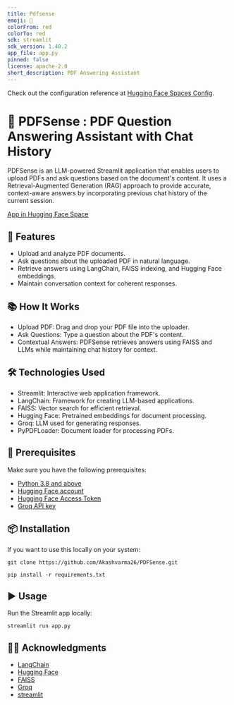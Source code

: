 ```yaml
---
title: Pdfsense
emoji: 📜
colorFrom: red
colorTo: red
sdk: streamlit
sdk_version: 1.40.2
app_file: app.py
pinned: false
license: apache-2.0
short_description: PDF Answering Assistant
---
```


Check out the configuration reference at [Hugging Face Spaces Config](https://huggingface.co/docs/hub/spaces-config-reference).         
# 📜 PDFSense : PDF Question Answering Assistant with Chat History           

PDFSense is an LLM-powered Streamlit application that enables users to upload PDFs and ask questions based on the document's content. It uses a Retrieval-Augmented Generation (RAG) approach to provide accurate, context-aware answers by incorporating previous chat history of the current session.               

[App in Hugging Face Space](https://huggingface.co/spaces/AkashVD26/pdfsense)

## 🚀 Features
- Upload and analyze PDF documents.
- Ask questions about the uploaded PDF in natural language.
- Retrieve answers using LangChain, FAISS indexing, and Hugging Face embeddings.
- Maintain conversation context for coherent responses.    

## 📚 How It Works
- Upload PDF: Drag and drop your PDF file into the uploader.
- Ask Questions: Type a question about the PDF's content.
- Contextual Answers: PDFSense retrieves answers using FAISS and LLMs while maintaining chat history for context.

## 🛠️ Technologies Used         
- Streamlit: Interactive web application framework.
- LangChain: Framework for creating LLM-based applications.
- FAISS: Vector search for efficient retrieval.
- Hugging Face: Pretrained embeddings for document processing.
- Groq: LLM used for generating responses.
- PyPDFLoader: Document loader for processing PDFs.             

## 🧩 Prerequisites
Make sure you have the following prerequisites:

- [Python 3.8 and above](https://www.python.org)
- [Hugging Face account](https://huggingface.co)
- [Hugging Face Access Token](https://huggingface.co/settings/tokens)
- [Groq API key](https://console.groq.com/keys)

## 📦 Installation
If you want to use this locally on your system:

```
git clone https://github.com/Akashvarma26/PDFSense.git
```

```
pip install -r requirements.txt
```

## ▶️ Usage
Run the Streamlit app locally:
```
streamlit run app.py
```

## 🙋‍♂️ Acknowledgments
- [LangChain](https://www.langchain.com)
- [Hugging Face](https://huggingface.co)
- [FAISS](https://ai.meta.com/tools/faiss/)
- [Groq](https://groq.com)
- [streamlit](https://www.langchain.com)